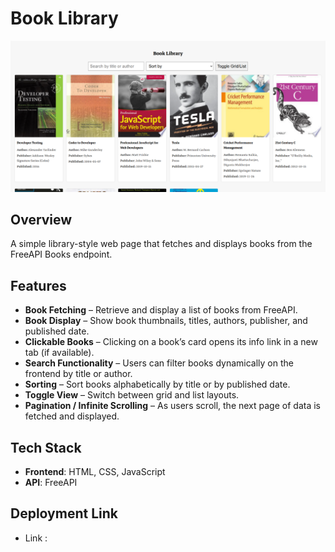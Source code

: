 # Book Library

![Chaicode-Book-Library](Chaicode-Book-Library.png)

## Overview

A simple library-style web page that fetches and displays books from the FreeAPI Books endpoint.

## Features

- **Book Fetching** – Retrieve and display a list of books from FreeAPI.
- **Book Display** – Show book thumbnails, titles, authors, publisher, and published date.
- **Clickable Books** – Clicking on a book’s card opens its info link in a new tab (if available).
- **Search Functionality** – Users can filter books dynamically on the frontend by title or author.
- **Sorting** – Sort books alphabetically by title or by published date.
- **Toggle View** – Switch between grid and list layouts.
- **Pagination / Infinite Scrolling** – As users scroll, the next page of data is fetched and displayed.

## Tech Stack

- **Frontend**: HTML, CSS, JavaScript
- **API**: FreeAPI

## Deployment Link

- Link : 
